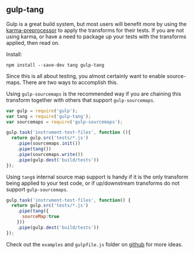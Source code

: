 gulp-tang
------------------

Gulp is a great build system, but most users will benefit more by using the
[karma-preprocessor](https://github.com/jamestalmage/karma-angular-test-utils)
to apply the transforms for their tests. If you are not using karma,
or have a need to package up your tests with the transforms applied, then read on.

Install:
```
npm install --save-dev tang gulp-tang
```

Since this is all about testing, you almost certainly want to enable source-maps.
There are two ways to accomplish this.

Using `gulp-sourcemaps` is the recommended way if you are chaining this transform
together with others that support `gulp-sourcemaps`.

```javascript
var gulp = require('gulp');
var tang = require('gulp-tang');
var sourcemaps = require('gulp-sourcemaps');

gulp.task('instrument-test-files', function (){
  return gulp.src('tests/*.js')
    .pipe(sourcemaps.init())
    .pipe(tang())
    .pipe(sourcemaps.write())
    .pipe(gulp.dest('build/tests'))
});
```

Using `tang`s internal source map support is handy if it is the only transform being applied
to your test code, or if up/downstream transforms do not support `gulp-sourcemaps`.

```javascript
gulp.task('instrument-test-files', function() {
  return gulp.src('tests/*.js')
    .pipe(tang({
      sourceMap:true
    }))
    .pipe(gulp.dest('build/tests'))
});
```

Check out the `examples` and `gulpfile.js` folder on [github](https://github.com/jamestalmage/gulp-angular-test-utils)
for more ideas.
